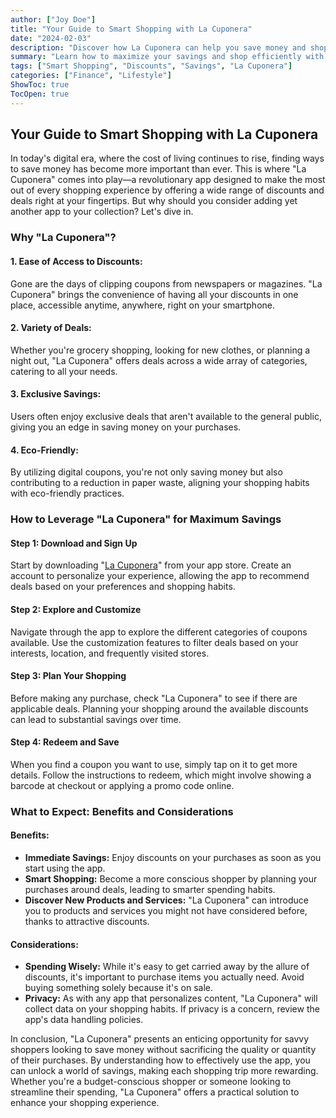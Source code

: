 ```yaml
---
author: ["Joy Doe"]
title: "Your Guide to Smart Shopping with La Cuponera"
date: "2024-02-03"
description: "Discover how La Cuponera can help you save money and shop smarter with exclusive discounts and deals."
summary: "Learn how to maximize your savings and shop efficiently with La Cuponera, a revolutionary app offering a wide range of discounts and deals."
tags: ["Smart Shopping", "Discounts", "Savings", "La Cuponera"]
categories: ["Finance", "Lifestyle"]
ShowToc: true
TocOpen: true
---
```


## **Your Guide to Smart Shopping with La Cuponera**

In today's digital era, where the cost of living continues to rise, finding ways to save money has become more important than ever. This is where "La Cuponera" comes into play—a revolutionary app designed to make the most out of every shopping experience by offering a wide range of discounts and deals right at your fingertips. But why should you consider adding yet another app to your collection? Let's dive in.

### **Why "La Cuponera"?**

#### **1. Ease of Access to Discounts:**
Gone are the days of clipping coupons from newspapers or magazines. "La Cuponera" brings the convenience of having all your discounts in one place, accessible anytime, anywhere, right on your smartphone.

#### **2. Variety of Deals:**
Whether you're grocery shopping, looking for new clothes, or planning a night out, "La Cuponera" offers deals across a wide array of categories, catering to all your needs.

#### **3. Exclusive Savings:**
Users often enjoy exclusive deals that aren't available to the general public, giving you an edge in saving money on your purchases.

#### **4. Eco-Friendly:**
By utilizing digital coupons, you're not only saving money but also contributing to a reduction in paper waste, aligning your shopping habits with eco-friendly practices.

### **How to Leverage "La Cuponera" for Maximum Savings**

#### **Step 1: Download and Sign Up**
Start by downloading "[La Cuponera](https://lacuponera.es/)" from your app store. Create an account to personalize your experience, allowing the app to recommend deals based on your preferences and shopping habits.

#### **Step 2: Explore and Customize**
Navigate through the app to explore the different categories of coupons available. Use the customization features to filter deals based on your interests, location, and frequently visited stores.

#### **Step 3: Plan Your Shopping**
Before making any purchase, check "La Cuponera" to see if there are applicable deals. Planning your shopping around the available discounts can lead to substantial savings over time.

#### **Step 4: Redeem and Save**
When you find a coupon you want to use, simply tap on it to get more details. Follow the instructions to redeem, which might involve showing a barcode at checkout or applying a promo code online.

### **What to Expect: Benefits and Considerations**

#### **Benefits:**
- **Immediate Savings:** Enjoy discounts on your purchases as soon as you start using the app.
- **Smart Shopping:** Become a more conscious shopper by planning your purchases around deals, leading to smarter spending habits.
- **Discover New Products and Services:** "La Cuponera" can introduce you to products and services you might not have considered before, thanks to attractive discounts.

#### **Considerations:**
- **Spending Wisely:** While it's easy to get carried away by the allure of discounts, it's important to purchase items you actually need. Avoid buying something solely because it's on sale.
- **Privacy:** As with any app that personalizes content, "La Cuponera" will collect data on your shopping habits. If privacy is a concern, review the app's data handling policies.

In conclusion, "La Cuponera" presents an enticing opportunity for savvy shoppers looking to save money without sacrificing the quality or quantity of their purchases. By understanding how to effectively use the app, you can unlock a world of savings, making each shopping trip more rewarding. Whether you're a budget-conscious shopper or someone looking to streamline their spending, "La Cuponera" offers a practical solution to enhance your shopping experience.